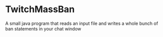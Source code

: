 # TwitchMassBan
A small java program that reads an input file and writes a whole bunch  of ban statements in your chat window

